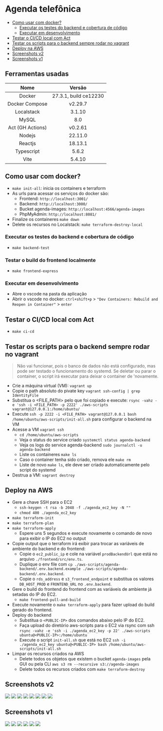 # Agenda telefônica

- [Como usar com docker?](#como-usar-com-docker)
    - [Executar os testes do backend e cobertura de código](#executar-os-testes-do-backend-e-cobertura-de-código)
    - [Executar em desenvolvimento](#executar-em-desenvolvimento)
- [Testar o CI/CD local com Act](#testar-o-cicd-local-com-act)
- [Testar os scripts para o backend sempre rodar no vagrant](#testar-os-scripts-para-o-backend-sempre-rodar-no-vagrant)
- [Deploy na AWS](#deploy-na-aws)
- [Screenshots v2](#screenshots-v2)
- [Screenshots v1](#screenshots-v1)

## Ferramentas usadas

| Nome | Versão |
| :-: | :-: |
| Docker | 27.3.1, build ce12230 |
| Docker Compose | v2.29.7 |
| Localstack | 3.1.10 |
| MySQL | 8.0 |
| Act (GH Actions) | v0.2.61 |
| Nodejs | 22.11.0 |
| Reactjs | 18.13.1 |
| Typescript | 5.6.2 |
| Vite | 5.4.10 |

## Como usar com docker?

- `make init-all`: inicia os containers e terraform
- As urls para acessar os serviços do docker são:
    - Frontend: `http://localhost:3001/`
    - Backend: `http://localhost:3000/`
    - Bucket agenda-images: `http://localhost:4566/agenda-images`
    - PhpMyAdmin: `http://localhost:8081/`
- Finalize os containeres `make down`
- Delete os recursos no Localstack: `make terraform-destroy-local`

### Executar os testes do backend e cobertura de código

- `make backend-test`

### Testar o build do frontend localmente

- `make frontend-express`

### Executar em desenvolvimento

- Abre o vscode na pasta da aplicação
- Abrir o vscode no docker: `ctrl+shift+p` > `"Dev Containers: Rebuild and Reopen in Container"` > `enter`

## Testar o CI/CD local com Act

- `make ci-cd`

## Testar os scripts para o backend sempre rodar no vagrant

> Não vai funcionar, pois o banco de dados não está configurado, mas pode ser testado o funcionamento do systemd. Se deletar ou parar o container, o script irá executar para deixar o container de 'novamente.

- Crie a máquina virtual (VM): `vagrant up`
- Copie o path absoluto do pivate key `vagrant ssh-config | grep IdentityFile`
- Substitua o <FILE_PATH> pelo que foi copiado e execute: `rsync -vahz -e 'ssh -i <FILE_PATH> -p 2222' ./aws-scripts vagrant@127.0.0.1:/home/ubuntu/`
- Execute `ssh -p 2222 -i <FILE_PATH> vagrant@127.0.0.1 bash /home/ubuntu/aws-scripts/init-all.sh` para configurar o backend na VM
- Acesse a VM `vagrant ssh`
    - `cd /home/ubuntu/aws-scripts`
    - Veja o status do service criado `systemctl status agenda-backend`
    - Veja os logs do service agenda-backend `sudo journalctl -u agenda-backend`
    - Liste os containeres `make ls`
    - Caso o container tenha sido criado, remova ele `make rm`
    - Liste de novo `make ls`, ele deve ser criado automaticamente pelo script do systemd
- Destrua a VM: `vagrant destroy`

## Deploy na AWS

- Gere a chave SSH para o EC2
    - `ssh-keygen -t rsa -b 2048 -f ./agenda_ec2_key -N ""`
    - `chmod 400 ./agenda_ec2_key`
- `make terraform-init`
- `make terraform-plan`
- `make terraform-apply`
    - Espere uns 5 segundos e execute novamente o comando de novo para exibir o IP do EC2 no output
- Copie output que o terraform irá exibir para trocar as variáveis de ambiente do backend e do frontend:
    - Copie o `ec2_public_ip` e cole na variável `prodBackendUrl` que está no arquivo `./frontend/src/env.ts`.
    - Duplique o env file com `cp ./aws-scripts/agenda-backend/.env.backend.example ./aws-scripts/agenda-backend/.env.backend`.
    - Copie o `rds_address` e `s3_frontend_endpoint` e substitua os valores `DB_HOST_PROD` e `FRONTEND_URL` no `.env.backend`.
- Gere o build do frontend do frontend com as variáveis de ambiente já setadas do IP do EC2.
    - `make frontend-pull-and-build`
- Execute novamente o `make terraform-apply` para fazer upload do build gerado do frontend.
- Deploy do backend
    - Substitua o `<PUBLIC-IP>` dos comandos abaixo pelo IP do EC2.
    - Faça upload do diretório aws-scripts para o EC2 via rsync com ssh `rsync -vahz -e 'ssh -i ./agenda_ec2_key -p 22' ./aws-scripts ubuntu@<PUBLIC-IP>:/home/ubuntu`
    - Execute o script `init-all.sh` que está no EC2 `ssh -i ./agenda_ec2_key ubuntu@<PUBLIC-IP> bash /home/ubuntu/aws-scripts/init-all.sh`
- Limpar os recursos criados na AWS
    - Delete todos os objetos que existem o bucket `agenda-images` pela GUI ou pela CLI `aws s3 rm --recursive s3://agenda-images`
    - Delete todos os recursos criados com `make terraform-destroy`

## Screenshots v2

![](./img/v2/1.png)
![](./img/v2/2.png)
![](./img/v2/3.png)
![](./img/v2/4.png)
![](./img/v2/5.png)
![](./img/v2/6.png)
![](./img/v2/7.png)
![](./img/v2/8.png)

## Screenshots v1

![](./img/v1/1.png)
![](./img/v1/2.png)
![](./img/v1/3.png)
![](./img/v1/4.png)
![](./img/v1/5.png)
![](./img/v1/6.png)

